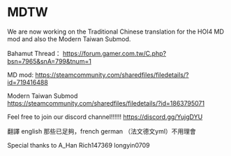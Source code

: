 # MDTW
We are now working on the Traditional Chinese translation for the HOI4 MD mod and also the Modern Taiwan Submod.

Bahamut Thread： https://forum.gamer.com.tw/C.php?bsn=7965&snA=799&tnum=1

MD mod:
https://steamcommunity.com/sharedfiles/filedetails/?id=719416488

Modern Taiwan Submod
https://steamcommunity.com/sharedfiles/filedetails/?id=1863795071

Feel free to join our discord channel!!!!!!
https://discord.gg/YujgDYU

翻譯 english 那些已足夠，french german （法文德文yml）不用理會 

Special thanks to 
A_Han
Rich147369
longyin0709
